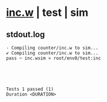 # [inc.w](../../../../examples/tests/valid/inc.w) | test | sim

## stdout.log
```log
- Compiling counter/inc.w to sim...
✔ Compiling counter/inc.w to sim...
pass ─ inc.wsim » root/env0/test:inc
 




Tests 1 passed (1) 
Duration <DURATION>

```

